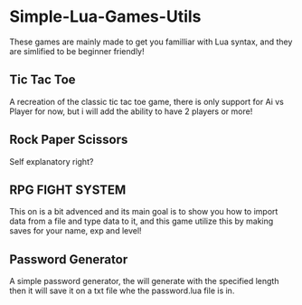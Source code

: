    # Simple-Lua-Games-Utils

These games are mainly made to get you familliar with Lua syntax, and they are simlified to be beginner friendly!

## Tic Tac Toe

A recreation of the classic tic tac toe game, there is only support for Ai vs Player for now, but i will add the ability to have 2 players or more!

## Rock Paper Scissors

Self explanatory right?

## RPG FIGHT SYSTEM

This on is a bit advenced and its main goal is to show you how to import data from a file and type data to it, and this game utilize this by making saves for your name, exp and level!

## Password Generator

A simple password generator, the will generate with the specified length then it will save it on a txt file whe the password.lua file is in.
